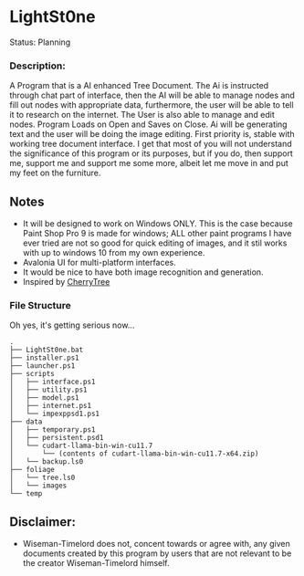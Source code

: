 # LightSt0ne
Status: Planning

### Description:
A Program that is a AI enhanced Tree Document. The Ai is instructed through chat part of interface, then the AI will be able to manage nodes and fill out nodes with appropriate data, furthermore, the user will be able to tell it to research on the internet. The User is also able to manage and edit nodes. Program Loads on Open and Saves on Close. Ai will be generating text and the user will be doing the image editing. First priority is, stable with working tree document interface. I get that most of you will not understand the significance of this program or its purposes, but if you do, then support me, support me and support me some more, albeit let me move in and put my feet on the furniture.

## Notes
- It will be designed to work on Windows ONLY. This is the case because Paint Shop Pro 9 is made for windows; ALL other paint programs I have ever tried are not so good for quick editing of images, and it stil works with up to windows 10 from my own experience.
- Avalonia UI for multi-platform interfaces.
- It would be nice to have both image recognition and generation.
- Inspired by [CherryTree](https://github.com/giuspen/cherrytree)

### File Structure
Oh yes, it's getting serious now...
```
.
├── LightSt0ne.bat
├── installer.ps1
├── launcher.ps1
├── scripts
│   ├── interface.ps1
│   ├── utility.ps1
│   ├── model.ps1
│   ├── internet.ps1
│   └── impexppsd1.ps1
├── data
│   ├── temporary.ps1
│   ├── persistent.psd1
│   └── cudart-llama-bin-win-cu11.7
│       └── (contents of cudart-llama-bin-win-cu11.7-x64.zip)
│   └── backup.ls0
├── foliage
│   └── tree.ls0
│   └── images
└── temp
```

## Disclaimer:
- Wiseman-Timelord does not, concent towards or agree with, any given documents created by this program by users that are not relevant to be the creator Wiseman-Timelord himself. 
